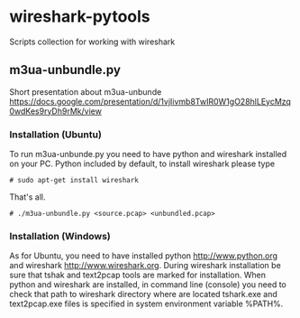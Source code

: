 wireshark-pytools
=================

Scripts collection for working with wireshark

## m3ua-unbundle.py

Short presentation about m3ua-unbunde https://docs.google.com/presentation/d/1vjIivmb8TwIR0W1gO28hlLEycMzq0wdKes9ryDh9rMk/view

### Installation (Ubuntu)

To run m3ua-unbunde.py you need to have python and wireshark installed on your PC. Python included by default, to install wireshark please type
```
# sudo apt-get install wireshark
```
That's all.
```
# ./m3ua-unbundle.py <source.pcap> <unbundled.pcap>
```

### Installation (Windows)

As for Ubuntu, you need to have installed python http://www.python.org and wireshark http://www.wireshark.org. During wireshark installation be sure that tshak and text2pcap tools are marked for installation. When python and wireshark are installed, in command line (console) you need to check that path to wireshark directory where are located tshark.exe and text2pcap.exe files is specified in system environment variable %PATH%. 


